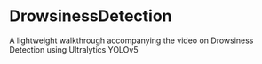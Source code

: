 # DrowsinessDetection
A lightweight walkthrough accompanying the video on Drowsiness Detection using Ultralytics YOLOv5
